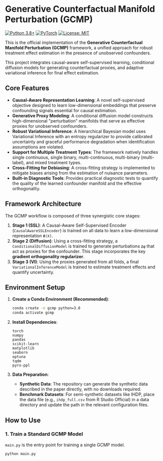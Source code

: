 # Generative Counterfactual Manifold Perturbation (GCMP)

[![Python 3.8+](https://img.shields.io/badge/python-3.8+-blue.svg)](https://www.python.org/downloads/release/python-380/)
[![PyTorch](https://img.shields.io/badge/PyTorch-%23EE4C2C.svg?style=flat&logo=PyTorch&logoColor=white)](https://pytorch.org/)
[![License: MIT](https://img.shields.io/badge/License-MIT-yellow.svg)](https://opensource.org/licenses/MIT)

This is the official implementation of the **Generative Counterfactual Manifold Perturbation (GCMP)** framework, a unified approach for robust treatment effect estimation in the presence of unobserved confounders.

This project integrates causal-aware self-supervised learning, conditional diffusion models for generating counterfactual proxies, and adaptive variational inference for final effect estimation.

## Core Features

* **Causal-Aware Representation Learning**: A novel self-supervised objective designed to learn low-dimensional embeddings that preserve confounding signals essential for causal estimation.
* **Generative Proxy Modeling**: A conditional diffusion model constructs high-dimensional "perturbation" manifolds that serve as effective proxies for unobserved confounders.
* **Robust Variational Inference**: A hierarchical Bayesian model uses Variational Inference with an entropy regularizer to provide calibrated uncertainty and graceful performance degradation when identification assumptions are violated.
* **Support for Multiple Treatment Types**: The framework natively handles single continuous, single binary, multi-continuous, multi-binary (multi-label), and mixed treatment types.
* **Cross-Fitting for Debiasing**: A cross-fitting strategy is implemented to mitigate biases arising from the estimation of nuisance parameters.
* **Built-in Diagnostic Tools**: Provides practical diagnostic tests to quantify the quality of the learned confounder manifold and the effective orthogonality.

## Framework Architecture

The GCMP workflow is composed of three synergistic core stages:

1.  **Stage 1 (SSL)**: A Causal-Aware Self-Supervised Encoder (`CausalAwareSSLEncoder`) is trained on all data to learn a low-dimensional representation `Φ(X)`.
2.  **Stage 2 (Diffusion)**: Using a cross-fitting strategy, a `ConditionalDiffusionModel` is trained to generate perturbations `Δφ` that act as proxies for the confounder. This stage incorporates the key **gradient orthogonality regularizer**.
3.  **Stage 3 (VI)**: Using the proxies generated from all folds, a final `VariationalInferenceModel` is trained to estimate treatment effects and quantify uncertainty.

## Environment Setup

1.  **Create a Conda Environment (Recommended)**:
    ```bash
    conda create -n gcmp python=3.8
    conda activate gcmp
    ```

2.  **Install Dependencies**:
    ```
    torch
    numpy
    pandas
    scikit-learn
    matplotlib
    seaborn
    optuna
    tqdm
    pyro-ppl
    ```

3.  **Data Preparation**:
    * **Synthetic Data**: The repository can generate the synthetic data described in the paper directly, with no downloads required.
    * **Benchmark Datasets**: For semi-synthetic datasets like IHDP, place the data file (e.g., `ihdp_full.csv` from R Studio Official) in a data directory and update the path in the relevant configuration files.

## How to Use

### 1. Train a Standard GCMP Model

`main.py` is the entry point for training a single GCMP model.

```bash
python main.py
